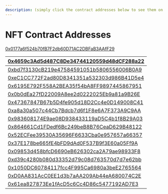 ```yaml
---
description: (simply click the contract addresses below to see them on BSCScan)
---
```


# NFT Contract Addresses

[0x0177a6f524b70fB7F2db60D71AC2DBFaB3AAfF29](https://bscscan.com/address/0x0177a6f524b70fB7F2db60D71AC2DBFaB3AAfF29)

| [0x4659c3Ad5d487C8De34744120559d48dCF288a22](https://bscscan.com/address/0x4659c3Ad5d487C8De34744120559d48dCF288a22) |
| :--- |
| [0xbd7f3130cB219e47584591051b5806556006B0A9](https://bscscan.com/address/0xbd7f3130cB219e47584591051b5806556006B0A9) |
| [0xeC1CC772F2ad80D8341351a532303d986B41D5e4](https://bscscan.com/address/0xeC1CC772F2ad80D8341351a532303d986B41D5e4) |
| [0x6195E792F558A2BEA35f54bA8FF9897445867951](https://bscscan.com/address/0x6195E792F558A2BEA35f54bA8FF9897445867951) |
| [0x0b0dEa27fD22009A8ee2d0222025Eb9a81a9B26E](https://bscscan.com/address/0x0b0dEa27fD22009A8ee2d0222025Eb9a81a9B26E) |
| [0x47367847B67b5D4fe905d18D2Cc4e0D149008C41](https://bscscan.com/address/0x47367847B67b5D4fe905d18D2Cc4e0D149008C41) |
| [0xa8a30a507c44Cb7Bdcb7d6f1F8e6A7F373A9C9AA](https://bscscan.com/address/0xa8a30a507c44Cb7Bdcb7d6f1F8e6A7F373A9C9AA) |
| [0x983608174E9ae08D938433119aD5C4b1f8B29A03](https://bscscan.com/address/0x983608174E9ae08D938433119aD5C4b1f8B29A03) |
| [0x864661Cd1FDedf6Bc249beB8B76CeaD629B48122](https://bscscan.com/address/0x864661Cd1FDedf6Bc249beB8B76CeaD629B48122) |
| [0x52ECFee39530A35696F6633Cba0e957657a66357](https://bscscan.com/address/0x52ECFee39530A35696F6633Cba0e957657a66357) |
| [0x37E178be665fE4bFD9dAd0F537B9f3E60a05Ff9A](https://bscscan.com/address/0x37E178be665fE4bFD9dAd0F537B9f3E60a05Ff9A) |
| [0x09853d458bfcD6690eB626302ca2A79ae98933F8](https://bscscan.com/address/0x09853d458bfcD6690eB626302ca2A79ae98933F8) |
| [0xd39c4280b080d33352d79c08d763570d7d7e62bb](https://bscscan.com/address/0xd39c4280b080d33352d79c08d763570d7d7e62bb) |
| [0x1050DC60784117fcc4F995Ca6980a3beE2765564](https://bscscan.com/address/0x1050DC60784117fcc4F995Ca6980a3beE2765564) |
| [0xD0AA831AcC0EE1d3b7aAA209Ab44eA680074C2E](https://bscscan.com/address/0xD0AA831AcC0EE1d3b7aAA209Ab44eA680074C2Ed) |
| [0x61ea827873Ee1fAcD5c6Cc4D86c5477192AD7E3](www.bscscan.com/0x61ea827873Ee1fAcD5c6Cc4D86c5477192AD7E3) |


